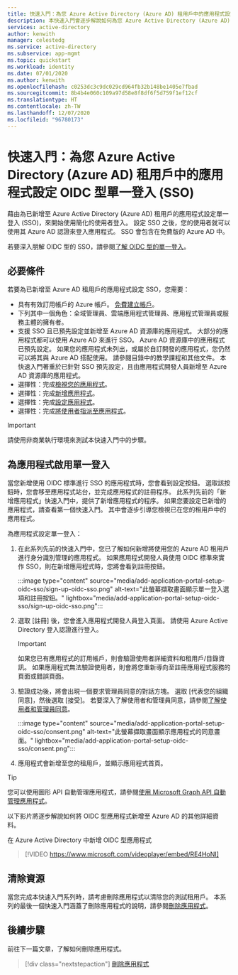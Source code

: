 ```yaml
---
title: 快速入門：為您 Azure Active Directory (Azure AD) 租用戶中的應用程式設定 OIDC 型單一登入 (SSO)
description: 本快速入門會逐步解說如何為您 Azure Active Directory (Azure AD) 租用戶中的應用程式設定 OIDC 型單一登入 (SSO)。
services: active-directory
author: kenwith
manager: celestedg
ms.service: active-directory
ms.subservice: app-mgmt
ms.topic: quickstart
ms.workload: identity
ms.date: 07/01/2020
ms.author: kenwith
ms.openlocfilehash: c0253dc3c9dc029cd964fb32b148be1405e7fbad
ms.sourcegitcommit: 8b4b4e060c109a97d58e8f8df6f5d759f1ef12cf
ms.translationtype: HT
ms.contentlocale: zh-TW
ms.lasthandoff: 12/07/2020
ms.locfileid: "96780173"
---
```

# <a name="quickstart-set-up-oidc-based-single-sign-on-sso-for-an-application-in-your-azure-active-directory-azure-ad-tenant"></a>快速入門：為您 Azure Active Directory (Azure AD) 租用戶中的應用程式設定 OIDC 型單一登入 (SSO)

藉由為已新增至 Azure Active Directory (Azure AD) 租用戶的應用程式設定單一登入 (SSO)，來開始使用簡化的使用者登入。 設定 SSO 之後，您的使用者就可以使用其 Azure AD 認證來登入應用程式。 SSO 會包含在免費版的 Azure AD 中。

若要深入朋解 OIDC 型的 SSO，請參閱[了解 OIDC 型的單一登入](configure-oidc-single-sign-on.md)。

## <a name="prerequisites"></a>必要條件

若要為已新增至 Azure AD 租用戶的應用程式設定 SSO，您需要：

- 具有有效訂用帳戶的 Azure 帳戶。 [免費建立帳戶](https://azure.microsoft.com/free/?WT.mc_id=A261C142F)。
- 下列其中一個角色：全域管理員、雲端應用程式管理員、應用程式管理員或服務主體的擁有者。
- 支援 SSO 且已預先設定並新增至 Azure AD 資源庫的應用程式。 大部分的應用程式都可以使用 Azure AD 來進行 SSO。 Azure AD 資源庫中的應用程式已預先設定。 如果您的應用程式未列出，或屬於自訂開發的應用程式，您仍然可以將其與 Azure AD 搭配使用。 請參閱目錄中的教學課程和其他文件。 本快速入門著重於已針對 SSO 預先設定，且由應用程式開發人員新增至 Azure AD 資源庫的應用程式。
- 選擇性：完成[檢視您的應用程式](view-applications-portal.md)。
- 選擇性：完成[新增應用程式](add-application-portal.md)。
- 選擇性：完成[設定應用程式](add-application-portal-configure.md)。
- 選擇性：完成[將使用者指派至應用程式](add-application-portal-assign-users.md)。

>[!IMPORTANT]
>請使用非商業執行環境來測試本快速入門中的步驟。

## <a name="enable-single-sign-on-for-an-app"></a>為應用程式啟用單一登入

當您新增使用 OIDC 標準進行 SSO 的應用程式時，您會看到設定按鈕。 選取該按鈕時，您會移至應用程式站台，並完成應用程式的註冊程序。 此系列先前的「新增應用程式」快速入門中，提供了新增應用程式的程序。 如果您要設定已新增的應用程式，請查看第一個快速入門。 其中會逐步引導您檢視已在您的租用戶中的應用程式。 

為應用程式設定單一登入：

1. 在此系列先前的快速入門中，您已了解如何新增將使用您的 Azure AD 租用戶進行身分識別管理的應用程式。 如果應用程式開發人員使用 OIDC 標準來實作 SSO，則在新增應用程式時，您將會看到註冊按鈕。 

    :::image type="content" source="media/add-application-portal-setup-oidc-sso/sign-up-oidc-sso.png" alt-text="此螢幕擷取畫面顯示單一登入選項和註冊按鈕。" lightbox="media/add-application-portal-setup-oidc-sso/sign-up-oidc-sso.png":::


2. 選取 [註冊] 後，您會進入應用程式開發人員登入頁面。 請使用 Azure Active Directory 登入認證進行登入。 

   > [!IMPORTANT]
    > 如果您已有應用程式的訂用帳戶，則會驗證使用者詳細資料和租用戶/目錄資訊。 如果應用程式無法驗證使用者，則會將您重新導向至註冊應用程式服務的頁面或錯誤頁面。

3. 驗證成功後，將會出現一個要求管理員同意的對話方塊。 選取 [代表您的組織同意]，然後選取 [接受]。 若要深入了解使用者和管理員同意，請參閱[了解使用者和管理員同意](../develop/howto-convert-app-to-be-multi-tenant.md#understand-user-and-admin-consent)。

    :::image type="content" source="media/add-application-portal-setup-oidc-sso/consent.png" alt-text="此螢幕擷取畫面顯示應用程式的同意畫面。" lightbox="media/add-application-portal-setup-oidc-sso/consent.png":::

4. 應用程式會新增至您的租用戶，並顯示應用程式首頁。


> [!TIP]
> 您可以使用圖形 API 自動管理應用程式，請參閱[使用 Microsoft Graph API 自動管理應用程式](/graph/application-saml-sso-configure-api)。

以下影片將逐步解說如何將 OIDC 型應用程式新增至 Azure AD 的其他詳細資料。

在 Azure Active Directory 中新增 OIDC 型應用程式

> [!VIDEO https://www.microsoft.com/videoplayer/embed/RE4HoNI]

## <a name="clean-up-resources"></a>清除資源

當您完成本快速入門系列時，請考慮刪除應用程式以清除您的測試租用戶。 本系列的最後一個快速入門涵蓋了刪除應用程式的說明，請參閱[刪除應用程式](delete-application-portal.md)。

## <a name="next-steps"></a>後續步驟

前往下一篇文章，了解如何刪除應用程式。
> [!div class="nextstepaction"]
> [刪除應用程式](delete-application-portal.md)